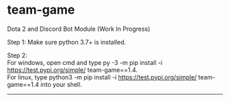 # team-game

Dota 2 and Discord Bot Module (Work In Progress)

Step 1: Make sure python 3.7+ is installed.

Step 2:<br>
For windows, open cmd and type py -3 -m pip install -i https://test.pypi.org/simple/ team-game==1.4.<br>
For linux, type python3 -m pip install -i https://test.pypi.org/simple/ team-game==1.4 into your shell.

__________________________________________________________________________________________________________________________________________
